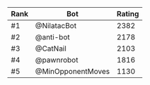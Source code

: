 Rank|Bot|Rating
---|---|---
#1|@NilatacBot|2382
#2|@anti-bot|2178
#3|@CatNail|2103
#4|@pawnrobot|1816
#5|@MinOpponentMoves|1130
